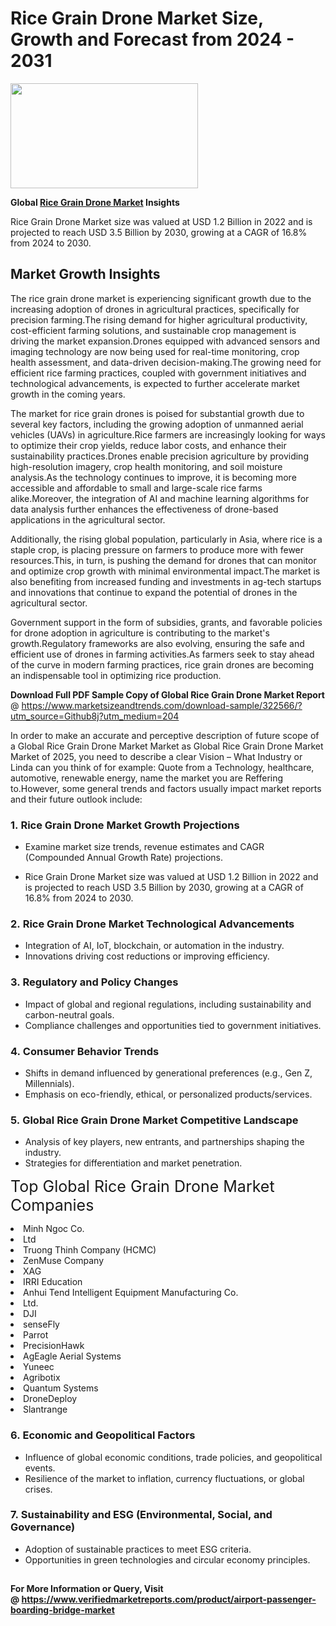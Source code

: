 <H1>Rice Grain Drone Market Size, Growth and Forecast from 2024 - 2031</H1><img class="aligncenter size-medium wp-image-584254" src="https://thirdeyenews.in/wp-content/uploads/2024/09/Global-Market-Research-300x168.jpeg" alt="" width="300" height="168" /><p><strong>Global&nbsp;<a href="https://www.marketsizeandtrends.com/download-sample/322566/?utm_source=Github8j?utm_medium=204">Rice Grain Drone Market</a> Insights</strong></p><p>Rice Grain Drone Market size was valued at USD 1.2 Billion in 2022 and is projected to reach USD 3.5 Billion by 2030, growing at a CAGR of 16.8% from 2024 to 2030.</p><p><h2>Market Growth Insights</h2> <p>The rice grain drone market is experiencing significant growth due to the increasing adoption of drones in agricultural practices, specifically for precision farming.The rising demand for higher agricultural productivity, cost-efficient farming solutions, and sustainable crop management is driving the market expansion.Drones equipped with advanced sensors and imaging technology are now being used for real-time monitoring, crop health assessment, and data-driven decision-making.The growing need for efficient rice farming practices, coupled with government initiatives and technological advancements, is expected to further accelerate market growth in the coming years.</p> <p>The market for rice grain drones is poised for substantial growth due to several key factors, including the growing adoption of unmanned aerial vehicles (UAVs) in agriculture.Rice farmers are increasingly looking for ways to optimize their crop yields, reduce labor costs, and enhance their sustainability practices.Drones enable precision agriculture by providing high-resolution imagery, crop health monitoring, and soil moisture analysis.As the technology continues to improve, it is becoming more accessible and affordable to small and large-scale rice farms alike.Moreover, the integration of AI and machine learning algorithms for data analysis further enhances the effectiveness of drone-based applications in the agricultural sector.</p> <p>Additionally, the rising global population, particularly in Asia, where rice is a staple crop, is placing pressure on farmers to produce more with fewer resources.This, in turn, is pushing the demand for drones that can monitor and optimize crop growth with minimal environmental impact.The market is also benefiting from increased funding and investments in ag-tech startups and innovations that continue to expand the potential of drones in the agricultural sector.</p> <p>Government support in the form of subsidies, grants, and favorable policies for drone adoption in agriculture is contributing to the market's growth.Regulatory frameworks are also evolving, ensuring the safe and efficient use of drones in farming activities.As farmers seek to stay ahead of the curve in modern farming practices, rice grain drones are becoming an indispensable tool in optimizing rice production.</p> <p><span class=""><strong>Download Full PDF Sample Copy of Global Rice Grain Drone Market Report</strong> @ <a href="https://www.marketsizeandtrends.com/download-sample/322566/?utm_source=Github8j?utm_medium=204" target="_blank">https://www.marketsizeandtrends.com/download-sample/322566/?utm_source=Github8j?utm_medium=204</a></span></p><p>In order to make an accurate and perceptive description of future scope of a Global&nbsp;Rice Grain Drone Market Market as Global&nbsp;Rice Grain Drone Market Market of 2025, you need to describe a clear Vision &ndash; What Industry or Linda can you think of for example: Quote from a Technology, healthcare, automotive, renewable energy, name the market you are Reffering to.However, some general trends and factors usually impact market reports and their future outlook include:</p><h3>1.&nbsp;<strong>Rice Grain Drone Market Growth Projections</strong></h3><ul><li>Examine market size trends, revenue estimates and CAGR (Compounded Annual Growth Rate) projections.</li><li><p>Rice Grain Drone Market size was valued at USD 1.2 Billion in 2022 and is projected to reach USD 3.5 Billion by 2030, growing at a CAGR of 16.8% from 2024 to 2030.</p></li></ul><h3>2.&nbsp;<strong>Rice Grain Drone Market Technological Advancements</strong></h3><ul><li>Integration of AI, IoT, blockchain, or automation in the industry.</li><li>Innovations driving cost reductions or improving efficiency.</li></ul><h3>3.&nbsp;<strong>Regulatory and Policy Changes</strong></h3><ul><li>Impact of global and regional regulations, including sustainability and carbon-neutral goals.</li><li>Compliance challenges and opportunities tied to government initiatives.</li></ul><h3>4.&nbsp;<strong>Consumer Behavior Trends</strong></h3><ul><li>Shifts in demand influenced by generational preferences (e.g., Gen Z, Millennials).</li><li>Emphasis on eco-friendly, ethical, or personalized products/services.</li></ul><h3>5.&nbsp;<strong>Global Rice Grain Drone Market Competitive Landscape</strong></h3><ul><li>Analysis of key players, new entrants, and partnerships shaping the industry.</li><li>Strategies for differentiation and market penetration.</li></ul><p data-pm-slice="1 1 []"><span style="color: inherit; font-family: inherit; font-size: 25px;">Top Global Rice Grain Drone Market Companies</span></p><div class="" data-test-id=""><p><li>Minh Ngoc Co.</li><li> Ltd</li><li> Truong Thinh Company (HCMC)</li><li> ZenMuse Company</li><li> XAG</li><li> IRRI Education</li><li> Anhui Tend Intelligent Equipment Manufacturing Co.</li><li> Ltd.</li><li> DJI</li><li> senseFly</li><li> Parrot</li><li> PrecisionHawk</li><li> AgEagle Aerial Systems</li><li> Yuneec</li><li> Agribotix</li><li> Quantum Systems</li><li> DroneDeploy</li><li> Slantrange</li></p></div><h3>6.&nbsp;<strong>Economic and Geopolitical Factors</strong></h3><ul><li>Influence of global economic conditions, trade policies, and geopolitical events.</li><li>Resilience of the market to inflation, currency fluctuations, or global crises.</li></ul><h3>7.&nbsp;<strong>Sustainability and ESG (Environmental, Social, and Governance)</strong></h3><ul><li>Adoption of sustainable practices to meet ESG criteria.</li><li>Opportunities in green technologies and circular economy principles.</li></ul><h2><strong style="font-size: 14px;">For More Information or Query, Visit @&nbsp;</strong><a style="background-color: #ffffff; font-size: 14px;" href="https://www.marketsizeandtrends.com/report/rice-grain-drone-market/" target="_blank">https://www.verifiedmarketreports.com/product/airport-passenger-boarding-bridge-market</a></h2>